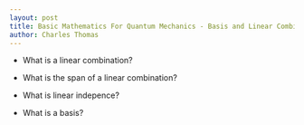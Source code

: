 ```yaml
---
layout: post
title: Basic Mathematics For Quantum Mechanics - Basis and Linear Combinations
author: Charles Thomas
---
```


* What is a linear combination?


* What is the span of a linear combination?

* What is linear indepence?

* What is a basis?